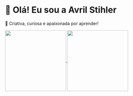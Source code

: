 # 👋 Olá! Eu sou a Avril Stihler
🎨 Criativa, curiosa e apaixonada por aprender!


<a href="https://github.com/avrilstihler/github-readme-stats">
  <img height=200 align="center" src="https://github-readme-stats.vercel.app/api?username=avrilstihler" />
</a>
<a href="https://github.com/avrilstihler/convoychat">
  <img height=200 align="center" src="https://github-readme-stats.vercel.app/api/top-langs?username=avrilstihler&layout=compact&langs_count=8&card_width=320" />
</a>

